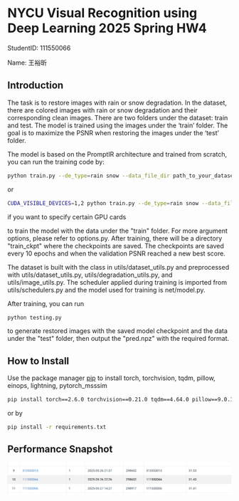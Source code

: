 # NYCU Visual Recognition using Deep Learning 2025 Spring HW4

StudentID: 111550066

Name: 王裕昕

## Introduction

The task is to restore images with rain or snow degradation. In the dataset, there are colored images with rain or snow degradation and their corresponding clean images. There are two folders under the dataset: train and test. The model is trained using the images under the ‘train’ folder. The goal is to maximize the PSNR when restoring the images under the ‘test’ folder. 

The model is based on the PromptIR architecture and trained from scratch, you can run the training code by:

```bash
python train.py --de_type=rain snow --data_file_dir path_to_your_dataset
```

or
```bash
CUDA_VISIBLE_DEVICES=1,2 python train.py --de_type=rain snow --data_file_dir path_to_your_dataset
```
if you want to specify certain GPU cards

to train the model with the data under the "train" folder. For more argument options, please refer to options.py. After training, there will be a directory "train_ckpt" where the checkpoints are saved. The checkpoints are saved every 10 epochs and when the validation PSNR reached a new best score.

The dataset is built with the class in utils/dataset_utils.py and preprocessed with utils/dataset_utils.py, utils/degradation_utils.py, and utils/image_utils.py. The scheduler applied during training is imported from utils/schedulers.py and the model used for training is net/model.py. 

After training, you can run
```bash
python testing.py
```
to generate restored images with the saved model checkpoint and the data under the "test" folder, then output the "pred.npz" with the required format.

## How to Install
Use the package manager [pip](https://pip.pypa.io/en/stable/) to install torch, torchvision, tqdm, pillow, einops, lightning, pytorch_msssim
```bash
pip install torch==2.6.0 torchvision==0.21.0 tqdm==4.64.0 pillow==9.0.1 einops==0.8.1 numpy==1.21.5 lightning==2.5.1.post0 pytorch_msssim==1.0.0
```
or by
```bash
pip install -r requirements.txt
```

## Performance Snapshot
![alt text](leaderboard_snapshot.png)
